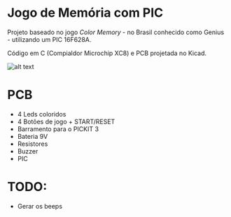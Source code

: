 # Jogo de Memória com PIC

Projeto baseado no jogo _Color Memory_ - no Brasil conhecido como Genius - utilizando um PIC 16F628A.

Código em C (Compialdor Microchip XC8) e PCB projetada no Kicad. 

![alt text](https://github.com/icaroj/Genius-PIC/blob/master/PCB/Output/genius.jpg)

# PCB

- 4 Leds coloridos
- 4 Botões de jogo + START/RESET
- Barramento para o PICKIT 3
- Bateria 9V
- Resistores
- Buzzer
- PIC

# TODO:

- Gerar os beeps
